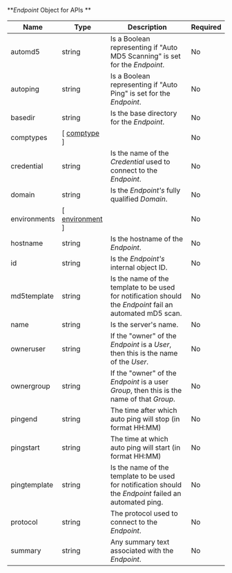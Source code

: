 **_Endpoint_ Object for APIs **

| Name | Type | Description | Required |
| ---- | ---- | ----------- | -------- |
| automd5 | string | Is a Boolean representing if "Auto MD5 Scanning" is set for the _Endpoint_. | No |
| autoping | string | Is a Boolean representing if "Auto Ping" is set for the _Endpoint_. | No |
| basedir | string | Is the base directory for the _Endpoint_. | No |
| comptypes | [ [comptype](/restapi/models/#comptype) ] |  | No |
| credential | string | Is the name of the _Credential_ used to connect to the _Endpoint_. | No |
| domain | string | Is the _Endpoint's_ fully qualified _Domain_. | No |
| environments | [ [environment](/restapi/models/#environment) ] |  | No |
| hostname | string | Is the hostname of the _Endpoint_. | No |
| id | string | Is the _Endpoint's_ internal object ID. | No |
| md5template | string | Is the name of the template to be used for notification should the _Endpoint_ fail an automated mD5 scan. | No |
| name | string | Is the server's name. | No |
| owneruser | string | If the "owner" of the _Endpoint_ is a _User_, then this is the name of the _User_. | No |
| ownergroup | string | If the "owner" of the _Endpoint_ is a user _Group_, then this is the name of that _Group_. | No |
| pingend | string | The time after which auto ping will stop (in format HH:MM) | No |
| pingstart | string | The time at which auto ping will start (in format HH:MM) | No |
| pingtemplate | string | Is the name of the template to be used for notification should the _Endpoint_ failed an automated ping. | No |
| protocol | string | The protocol used to connect to the _Endpoint_. | No |
| summary | string | Any summary text associated with the _Endpoint_. | No |